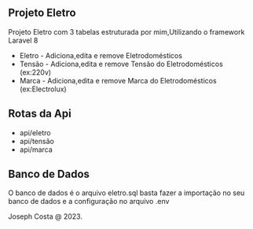 ## Projeto Eletro

Projeto Eletro com 3 tabelas estruturada por mim,Utilizando o framework Laravel 8 

- Eletro - Adiciona,edita e remove Eletrodomésticos
- Tensão - Adiciona,edita e remove Tensão do Eletrodomésticos (ex:220v)
- Marca - Adiciona,edita e remove Marca do Eletrodomésticos (ex:Electrolux)

## Rotas da Api

- api/eletro 
- api/tensão 
- api/marca 

## Banco de Dados
O banco de dados é o arquivo  eletro.sql  basta fazer a importação no seu banco de dados e a configuração no arquivo .env


Joseph Costa @ 2023.

